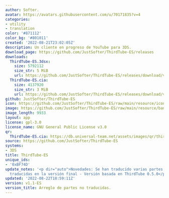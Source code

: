 ```yaml
---
author: Softer.
avatar: https://avatars.githubusercontent.com/u/70171835?v=4
categories:
- utility
- translation
color: '#871112'
color_bg: '#801011'
created: '2022-08-21T23:02:05Z'
description: Un cliente en progreso de YouTube para 3DS.
download_page: https://github.com/JustSofter/ThirdTube-ES/releases
downloads:
  ThirdTube-ES.3dsx:
    size: 5792112
    size_str: 5 MiB
    url: https://github.com/JustSofter/ThirdTube-ES/releases/download/v1.1-ES/ThirdTube-ES.3dsx
  ThirdTube-ES.cia:
    size: 4137920
    size_str: 3 MiB
    url: https://github.com/JustSofter/ThirdTube-ES/releases/download/v1.1-ES/ThirdTube-ES.cia
github: JustSofter/ThirdTube-ES
icon: https://github.com/JustSofter/ThirdTube-ES/raw/main/resource/icon.png
image: https://github.com/JustSofter/ThirdTube-ES/raw/main/resource/banner.png
image_length: 9933
layout: app
license: gpl-3.0
license_name: GNU General Public License v3.0
qr:
  ThirdTube-ES.cia: https://db.universal-team.net/assets/images/qr/thirdtube-es-cia.png
source: https://github.com/JustSofter/ThirdTube-ES
systems:
- 3DS
title: ThirdTube-ES
unique_ids:
- '0xBF74D'
update_notes: '<p dir="auto">Novedades: Se han traducido varias partes que no estaban
  traducidas en la versión final - Versión basada en ThirdTube 0.5.0</p>'
updated: '2022-08-22T18:59:11Z'
version: v1.1-ES
version_title: Arreglo de partes no traducidas.
---
```

